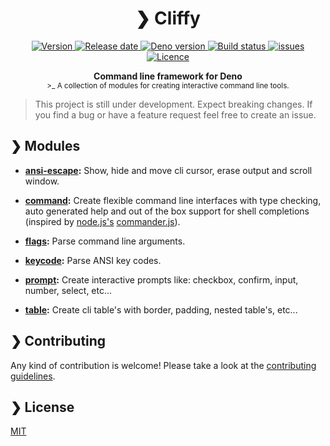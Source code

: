<h1 align="center">❯ Cliffy</h1>

<p align="center">
  <a href="https://github.com/c4spar/deno-cliffy/releases">
    <img alt="Version" src="https://img.shields.io/github/v/release/c4spar/deno-cliffy?logo=github" />
  </a>
  <a href="https://github.com/c4spar/deno-cliffy/releases">
    <img alt="Release date" src="https://img.shields.io/github/release-date/c4spar/deno-cliffy?logo=github" />
  </a>
  <a href="https://deno.land/">
    <img alt="Deno version" src="https://img.shields.io/badge/deno-^1.2.0-blue?logo=deno" />
  </a>
  <a href="https://github.com/c4spar/deno-cliffy/actions?query=workflow%3Aci">
    <img alt="Build status" src="https://github.com/c4spar/deno-cliffy/workflows/Test/badge.svg?branch=master" />
  </a>
  <a href="https://github.com/c4spar/deno-cliffy/issues?q=is%3Aissue+is%3Aopen+label%3Amodule%3Acommand">
    <img alt="issues" src="https://img.shields.io/github/issues/c4spar/deno-cliffy?label=issues&logo=github">
  </a>
  <a href="https://github.com/c4spar/deno-cliffy/actions?query=workflow%3Aci">
    <img alt="Licence" src="https://img.shields.io/github/license/c4spar/deno-cliffy?logo=github" />
  </a>
</p>

<p align="center">
  <b>Command line framework for Deno</b></br>
  <sub>>_ A collection of modules for creating interactive command line tools.</sub>
</p>

> This project is still under development. Expect breaking changes. If you find a bug or have a feature request feel free to create an issue.

## ❯ Modules

* **[ansi-escape](ansi-escape/):** Show, hide and move cli cursor, erase output and scroll window.

* **[command](command/):** Create flexible command line interfaces with type checking, auto generated help and out of the box support for shell completions (inspired by [node.js's](http://nodejs.org) [commander.js](https://github.com/tj/commander.js/blob/master/Readme.md)).

* **[flags](flags/):** Parse command line arguments.

* **[keycode](keycode/):** Parse ANSI key codes.

* **[prompt](prompt/):** Create interactive prompts like: checkbox, confirm, input, number, select, etc...

* **[table](table/):** Create cli table's with border, padding, nested table's, etc...

## ❯ Contributing

Any kind of contribution is welcome! Please take a look at the [contributing guidelines](CONTRIBUTING.md).

## ❯ License

[MIT](LICENSE)
